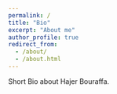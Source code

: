 ```yaml
---
permalink: /
title: "Bio"
excerpt: "About me"
author_profile: true
redirect_from: 
  - /about/
  - /about.html
---
```

Short Bio about Hajer Bouraffa.
